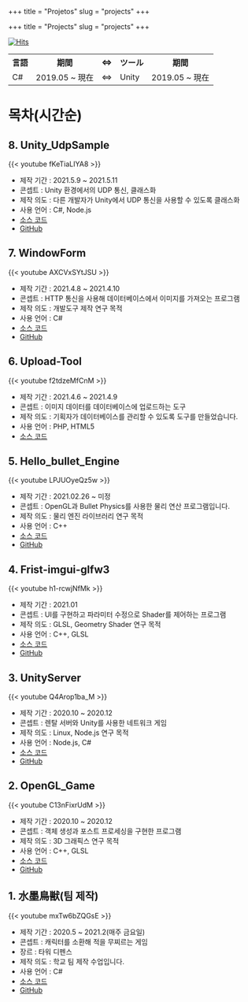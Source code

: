 +++
title = "Projetos"
slug = "projects"
+++

+++
title = "Projects"
slug = "projects"
+++

[![Hits](https://hits.seeyoufarm.com/api/count/incr/badge.svg?url=https%3A%2F%2Fcongibab.github.io%2Fportfolio%2F&count_bg=%2379C83D&title_bg=%23555555&icon=&icon_color=%23E7E7E7&title=hits&edge_flat=false)](https://hits.seeyoufarm.com)

<table style="width:100%">
  <tr>
    <th>言語</th> <th>期間</th> <th><=></th> <th>ツール</th> <th>期間</th>
  </tr>

  <tr>
    <td>C#</td> <td>2019.05 ~ 現在</td> <td><=></td> <td>Unity</td> <td>2019.05 ~ 現在</td>
  </tr>
</table>


# 목차(시간순)

## 8. Unity_UdpSample
{{< youtube fKeTiaLIYA8 >}}

* 제작 기간 : 2021.5.9 ~ 2021.5.11
* 콘셉트 : Unity 환경에서의 UDP 통신, 클래스화
* 제작 의도 : 다른 개발자가 Unity에서 UDP 통신을 사용할 수 있도록 클래스화
* 사용 언어 : C#, Node.js
* [소스 코드](./Unity_UdpSample.md)  
* [GitHub](https://github.com/congibab/Unity_UdpSample)

## 7. WindowForm
{{< youtube AXCVxSYtJSU >}}

* 제작 기간 : 2021.4.8 ~ 2021.4.10
* 콘셉트 : HTTP 통신을 사용해 데이터베이스에서 이미지를 가져오는 프로그램
* 제작 의도 : 개발도구 제작 연구 목적 
* 사용 언어 : C#  
* [소스 코드](./WindowForm.md)  
* [GitHub](https://github.com/congibab/HelloWindowForm)

## 6. Upload-Tool
{{< youtube f2tdzeMfCnM >}}

* 제작 기간 : 2021.4.6 ~ 2021.4.9
* 콘셉트 : 이미지 데이터를 데이터베이스에 업로드하는 도구
* 제작 의도 : 기획자가 데이터베이스를 관리할 수 있도록 도구를 만들었습니다.
* 사용 언어 : PHP, HTML5  
* [소스 코드](./Upload-Tool.md)  

## 5. Hello_bullet_Engine
{{< youtube LPJUOyeQz5w >}}

* 제작 기간 : 2021.02.26 ~ 미정
* 콘셉트 : OpenGL과 Bullet Physics를 사용한 물리 연산 프로그램입니다.
* 제작 의도 : 물리 엔진 라이브러리 연구 목적  
* 사용 언어 : C++  
* [소스 코드](./Hello_bullet_Engine.md)  
* [GitHub](https://github.com/congibab/Hello_Bullet_Engine)

## 4. Frist-imgui-glfw3
{{< youtube h1-rcwjNfMk >}}

* 제작 기간 : 2021.01
* 콘셉트 : UI를 구현하고 파라미터 수정으로 Shader를 제어하는 프로그램
* 제작 의도 : GLSL, Geometry Shader 연구 목적
* 사용 언어 : C++, GLSL  
* [소스 코드](./Frist-imgui-glfw3.md)  
* [GitHub](https://github.com/congibab/Frist-imgui-glfw3)

## 3. UnityServer
{{< youtube Q4Arop1ba_M >}}

* 제작 기간 : 2020.10 ~ 2020.12
* 콘셉트 : 렌탈 서버와 Unity를 사용한 네트워크 게임  
* 제작 의도 : Linux, Node.js 연구 목적
* 사용 언어 : Node.js, C#  
* [소스 코드](./UnityServer.md)  
* [GitHub](https://github.com/congibab/UnityServer)

## 2. OpenGL_Game
{{< youtube C13nFixrUdM >}}

* 제작 기간 : 2020.10 ~ 2020.12
* 콘셉트 : 객체 생성과 포스트 프로세싱을 구현한 프로그램
* 제작 의도 : 3D 그래픽스 연구 목적
* 사용 언어 : C++, GLSL  
* [소스 코드](./OpenGL_Game.md)
* [GitHub](https://github.com/congibab/OpenGL_Game)

## 1. 水墨鳥獣(팀 제작)
{{< youtube mxTw6bZQGsE >}}

* 제작 기간 : 2020.5 ~ 2021.2(매주 금요일)
* 콘셉트 : 캐릭터를 소환해 적을 무찌르는 게임
* 장르 : 타워 디펜스
* 제작 의도 : 학교 팀 제작 수업입니다.
* 사용 언어 : C#  
* [소스 코드](./RabbitFrog.md)  
* [GitHub](https://github.com/kumamoooooon0202/RabbitFrog.git)